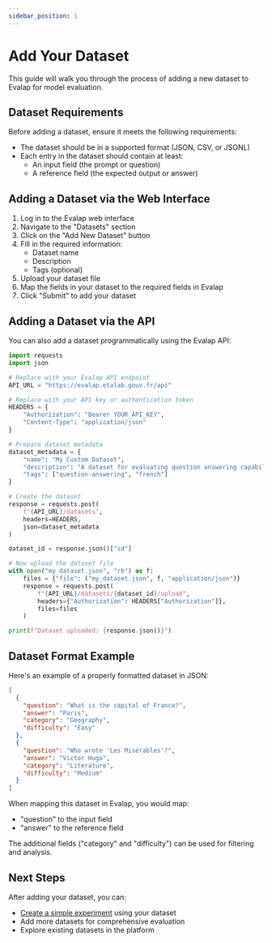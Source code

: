 ```yaml
---
sidebar_position: 1
---
```


# Add Your Dataset

This guide will walk you through the process of adding a new dataset to Evalap for model evaluation.

## Dataset Requirements

Before adding a dataset, ensure it meets the following requirements:

- The dataset should be in a supported format (JSON, CSV, or JSONL)
- Each entry in the dataset should contain at least:
  - An input field (the prompt or question)
  - A reference field (the expected output or answer)

## Adding a Dataset via the Web Interface

1. Log in to the Evalap web interface
2. Navigate to the "Datasets" section
3. Click on the "Add New Dataset" button
4. Fill in the required information:
   - Dataset name
   - Description
   - Tags (optional)
5. Upload your dataset file
6. Map the fields in your dataset to the required fields in Evalap
7. Click "Submit" to add your dataset

## Adding a Dataset via the API

You can also add a dataset programmatically using the Evalap API:

```python
import requests
import json

# Replace with your Evalap API endpoint
API_URL = "https://evalap.etalab.gouv.fr/api"

# Replace with your API key or authentication token
HEADERS = {
    "Authorization": "Bearer YOUR_API_KEY",
    "Content-Type": "application/json"
}

# Prepare dataset metadata
dataset_metadata = {
    "name": "My Custom Dataset",
    "description": "A dataset for evaluating question answering capabilities",
    "tags": ["question-answering", "french"]
}

# Create the dataset
response = requests.post(
    f"{API_URL}/datasets",
    headers=HEADERS,
    json=dataset_metadata
)

dataset_id = response.json()["id"]

# Now upload the dataset file
with open("my_dataset.json", "rb") as f:
    files = {"file": ("my_dataset.json", f, "application/json")}
    response = requests.post(
        f"{API_URL}/datasets/{dataset_id}/upload",
        headers={"Authorization": HEADERS["Authorization"]},
        files=files
    )

print(f"Dataset uploaded: {response.json()}")
```

## Dataset Format Example

Here's an example of a properly formatted dataset in JSON:

```json
[
  {
    "question": "What is the capital of France?",
    "answer": "Paris",
    "category": "Geography",
    "difficulty": "Easy"
  },
  {
    "question": "Who wrote 'Les Misérables'?",
    "answer": "Victor Hugo",
    "category": "Literature",
    "difficulty": "Medium"
  }
]
```

When mapping this dataset in Evalap, you would map:
- "question" to the input field
- "answer" to the reference field

The additional fields ("category" and "difficulty") can be used for filtering and analysis.

## Next Steps

After adding your dataset, you can:

- [Create a simple experiment](./create-a-simple-experiment.md) using your dataset
- Add more datasets for comprehensive evaluation
- Explore existing datasets in the platform

